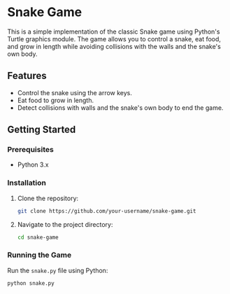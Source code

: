 # Snake Game

This is a simple implementation of the classic Snake game using Python's Turtle graphics module. The game allows you to control a snake, eat food, and grow in length while avoiding collisions with the walls and the snake's own body.

## Features

- Control the snake using the arrow keys.
- Eat food to grow in length.
- Detect collisions with walls and the snake's own body to end the game.

## Getting Started

### Prerequisites

- Python 3.x

### Installation

1. Clone the repository:
    ```bash
    git clone https://github.com/your-username/snake-game.git
    ```
2. Navigate to the project directory:
    ```bash
    cd snake-game
    ```

### Running the Game

Run the `snake.py` file using Python:
```bash
python snake.py

